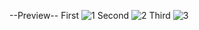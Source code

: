 --Preview--
First
![1](https://github.com/Efkanbt/Scrolling-Website-Design-Frontend/assets/95717776/a56ce7fe-59d2-416c-86b7-28dd5663fe1b)
Second
![2](https://github.com/Efkanbt/Scrolling-Website-Design-Frontend/assets/95717776/bfc52fd9-fedc-4e24-a7d6-3ef5b5a0cb09)
Third
![3](https://github.com/Efkanbt/Scrolling-Website-Design-Frontend/assets/95717776/c54d217d-8f09-4cd4-8ce1-c026d0f9b5a1)

